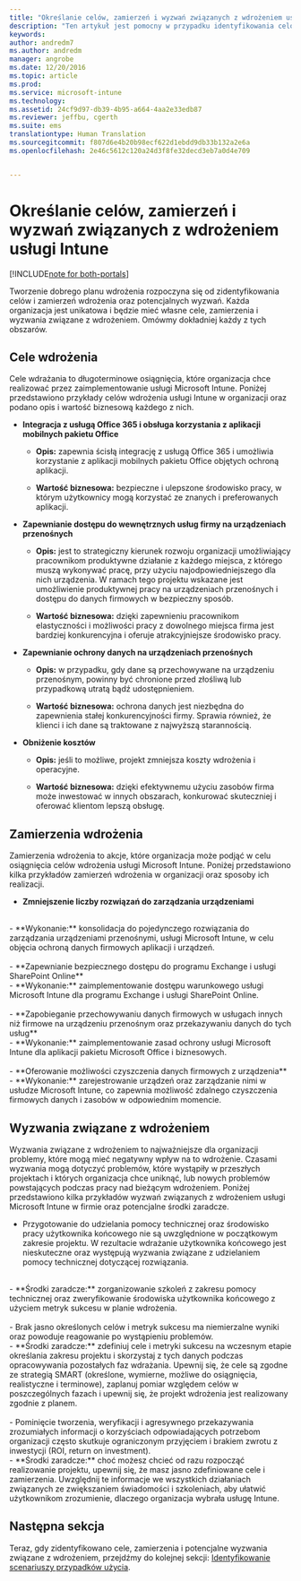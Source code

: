 ```yaml
---
title: "Określanie celów, zamierzeń i wyzwań związanych z wdrożeniem usługi Intune | Microsoft Docs"
description: "Ten artykuł jest pomocny w przypadku identyfikowania celów, zamierzeń i wyzwań związanych z implementacją usługi Microsoft Intune tylko w chmurze."
keywords: 
author: andredm7
ms.author: andredm
manager: angrobe
ms.date: 12/20/2016
ms.topic: article
ms.prod: 
ms.service: microsoft-intune
ms.technology: 
ms.assetid: 24cf9d97-db39-4b95-a664-4aa2e33edb87
ms.reviewer: jeffbu, cgerth
ms.suite: ems
translationtype: Human Translation
ms.sourcegitcommit: f807d6e4b20b98ecf622d1ebdd9db33b132a2e6a
ms.openlocfilehash: 2e46c5612c120a24d3f8fe32decd3eb7a0d4e709


---
```


# <a name="determine-intune-deployment-goals-objectives-and-challenges"></a>Określanie celów, zamierzeń i wyzwań związanych z wdrożeniem usługi Intune

[!INCLUDE[note for both-portals](../includes/note-for-both-portals.md)]

Tworzenie dobrego planu wdrożenia rozpoczyna się od zidentyfikowania celów i zamierzeń wdrożenia oraz potencjalnych wyzwań. Każda organizacja jest unikatowa i będzie mieć własne cele, zamierzenia i wyzwania związane z wdrożeniem. Omówmy dokładniej każdy z tych obszarów.

## <a name="deployment-goals"></a>Cele wdrożenia

Cele wdrażania to długoterminowe osiągnięcia, które organizacja chce realizować przez zaimplementowanie usługi Microsoft Intune. Poniżej przedstawiono przykłady celów wdrożenia usługi Intune w organizacji oraz podano opis i wartość biznesową każdego z nich.

-   **Integracja z usługą Office 365 i obsługa korzystania z aplikacji mobilnych pakietu Office**

    -   **Opis:** zapewnia ścisłą integrację z usługą Office 365 i umożliwia korzystanie z aplikacji mobilnych pakietu Office objętych ochroną aplikacji.

    -   **Wartość biznesowa:** bezpieczne i ulepszone środowisko pracy, w którym użytkownicy mogą korzystać ze znanych i preferowanych aplikacji.

-   **Zapewnianie dostępu do wewnętrznych usług firmy na urządzeniach przenośnych**

    -   **Opis:** jest to strategiczny kierunek rozwoju organizacji umożliwiający pracownikom produktywne działanie z każdego miejsca, z którego muszą wykonywać pracę, przy użyciu najodpowiedniejszego dla nich urządzenia. W ramach tego projektu wskazane jest umożliwienie produktywnej pracy na urządzeniach przenośnych i dostępu do danych firmowych w bezpieczny sposób.

    -   **Wartość biznesowa:** dzięki zapewnieniu pracownikom elastyczności i możliwości pracy z dowolnego miejsca firma jest bardziej konkurencyjna i oferuje atrakcyjniejsze środowisko pracy.

-   **Zapewnianie ochrony danych na urządzeniach przenośnych**

    -   **Opis:** w przypadku, gdy dane są przechowywane na urządzeniu przenośnym, powinny być chronione przed złośliwą lub przypadkową utratą bądź udostępnieniem.

    -   **Wartość biznesowa:** ochrona danych jest niezbędna do zapewnienia stałej konkurencyjności firmy. Sprawia również, że klienci i ich dane są traktowane z najwyższą starannością.

-   **Obniżenie kosztów**

    -   **Opis:** jeśli to możliwe, projekt zmniejsza koszty wdrożenia i operacyjne.

    -    **Wartość biznesowa:** dzięki efektywnemu użyciu zasobów firma może inwestować w innych obszarach, konkurować skuteczniej i oferować klientom lepszą obsługę.

## <a name="deployment-objectives"></a>Zamierzenia wdrożenia

Zamierzenia wdrożenia to akcje, które organizacja może podjąć w celu osiągnięcia celów wdrożenia usługi Microsoft Intune. Poniżej przedstawiono kilka przykładów zamierzeń wdrożenia w organizacji oraz sposoby ich realizacji.

-   **Zmniejszenie liczby rozwiązań do zarządzania urządzeniami**
<br>
    -   **Wykonanie:** konsolidacja do pojedynczego rozwiązania do zarządzania urządzeniami przenośnymi, usługi Microsoft Intune, w celu objęcia ochroną danych firmowych aplikacji i urządzeń.
<br></br>
-   **Zapewnianie bezpiecznego dostępu do programu Exchange i usługi SharePoint Online**
<br>
    -   **Wykonanie:** zaimplementowanie dostępu warunkowego usługi Microsoft Intune dla programu Exchange i usługi SharePoint Online.
<br></br>
-   **Zapobieganie przechowywaniu danych firmowych w usługach innych niż firmowe na urządzeniu przenośnym oraz przekazywaniu danych do tych usług**
<br>
    -   **Wykonanie:** zaimplementowanie zasad ochrony usługi Microsoft Intune dla aplikacji pakietu Microsoft Office i biznesowych.
<br></br>
-   **Oferowanie możliwości czyszczenia danych firmowych z urządzenia**
<br>
    -   **Wykonanie:** zarejestrowanie urządzeń oraz zarządzanie nimi w usłudze Microsoft Intune, co zapewnia możliwość zdalnego czyszczenia firmowych danych i zasobów w odpowiednim momencie.

## <a name="deployment-challenges"></a>Wyzwania związane z wdrożeniem

Wyzwania związane z wdrożeniem to najważniejsze dla organizacji problemy, które mogą mieć negatywny wpływ na to wdrożenie. Czasami wyzwania mogą dotyczyć problemów, które wystąpiły w przeszłych projektach i których organizacja chce uniknąć, lub nowych problemów powstających podczas pracy nad bieżącym wdrożeniem. Poniżej przedstawiono kilka przykładów wyzwań związanych z wdrożeniem usługi Microsoft Intune w firmie oraz potencjalne środki zaradcze.

-   Przygotowanie do udzielania pomocy technicznej oraz środowisko pracy użytkownika końcowego nie są uwzględnione w początkowym zakresie projektu.  W rezultacie wdrażanie użytkownika końcowego jest nieskuteczne oraz występują wyzwania związane z udzielaniem pomocy technicznej dotyczącej rozwiązania.
<br>
    -   **Środki zaradcze:** zorganizowanie szkoleń z zakresu pomocy technicznej oraz zweryfikowanie środowiska użytkownika końcowego z użyciem metryk sukcesu w planie wdrożenia.
<br></br>
-   Brak jasno określonych celów i metryk sukcesu ma niemierzalne wyniki oraz powoduje reagowanie po wystąpieniu problemów.
<br>
    -   **Środki zaradcze:** zdefiniuj cele i metryki sukcesu na wczesnym etapie określania zakresu projektu i skorzystaj z tych danych podczas opracowywania pozostałych faz wdrażania. Upewnij się, że cele są zgodne ze strategią SMART (określone, wymierne, możliwe do osiągnięcia, realistyczne i terminowe), zaplanuj pomiar względem celów w poszczególnych fazach i upewnij się, że projekt wdrożenia jest realizowany zgodnie z planem.
<br></br>
-   Pominięcie tworzenia, weryfikacji i agresywnego przekazywania zrozumiałych informacji o korzyściach odpowiadających potrzebom organizacji często skutkuje ograniczonym przyjęciem i brakiem zwrotu z inwestycji (ROI, return on investment).
<br>
    -   **Środki zaradcze:** choć możesz chcieć od razu rozpocząć realizowanie projektu, upewnij się, że masz jasno zdefiniowane cele i zamierzenia. Uwzględnij te informacje we wszystkich działaniach związanych ze zwiększaniem świadomości i szkoleniach, aby ułatwić użytkownikom zrozumienie, dlaczego organizacja wybrała usługę Intune.

## <a name="next-section"></a>Następna sekcja

Teraz, gdy zidentyfikowano cele, zamierzenia i potencjalne wyzwania związane z wdrożeniem, przejdźmy do kolejnej sekcji: [Identyfikowanie scenariuszy przypadków użycia](section-2-identify-use-case-scenarios.md).



<!--HONumber=Dec16_HO5-->


